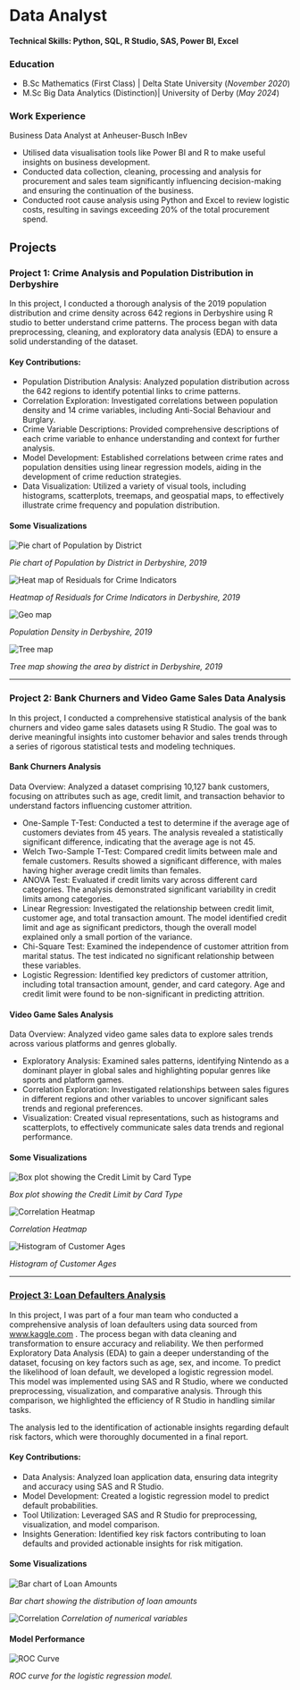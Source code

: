 # Data Analyst

#### Technical Skills: Python, SQL, R Studio, SAS, Power BI, Excel 


### Education
- B.Sc Mathematics (First Class) | Delta State University (_November 2020_)
- M.Sc Big Data Analytics (Distinction)| University of Derby (_May 2024_)  

### Work Experience 
Business Data Analyst at Anheuser-Busch InBev
-  Utilised data visualisation tools like Power BI and R to make useful insights on business development.
-  Conducted data collection, cleaning, processing and analysis for procurement and sales team significantly influencing decision-making and ensuring the continuation of the business.
-  Conducted root cause analysis using Python and Excel to review logistic costs, resulting in savings exceeding 20% of the total procurement spend. 

## Projects

### Project 1: Crime Analysis and Population Distribution in Derbyshire
In this project, I conducted a thorough analysis of the 2019 population distribution and crime density across 642 regions in Derbyshire using R studio to better understand crime patterns. The process began with data preprocessing, cleaning, and exploratory data analysis (EDA) to ensure a solid understanding of the dataset.

#### Key Contributions:

-  Population Distribution Analysis: Analyzed population distribution across the 642 regions to identify potential links to crime patterns.
-  Correlation Exploration: Investigated correlations between population density and 14 crime variables, including Anti-Social Behaviour and Burglary.
-  Crime Variable Descriptions: Provided comprehensive descriptions of each crime variable to enhance understanding and context for further analysis.
-  Model Development: Established correlations between crime rates and population densities using linear regression models, aiding in the development of crime reduction strategies.
-  Data Visualization: Utilized a variety of visual tools, including histograms, scatterplots, treemaps, and geospatial maps, to effectively illustrate crime frequency and population distribution.

#### Some Visualizations
![Pie chart of Population by District](assists/PieChart.png)

_Pie chart of Population by District in Derbyshire, 2019_

![Heat map of Residuals for Crime Indicators](assists/Heatmap.png)

_Heatmap of Residuals for Crime Indicators in Derbyshire, 2019_

![Geo map](assists/Geo_map.png)

_Population Density in Derbyshire, 2019_

![Tree map](assists/Treemap.png)

_Tree map showing the area by district in Derbyshire, 2019_

---

### Project 2: Bank Churners and Video Game Sales Data Analysis
In this project, I conducted a comprehensive statistical analysis of the bank churners and video game sales datasets using R Studio. The goal was to derive meaningful insights into customer behavior and sales trends through a series of rigorous statistical tests and modeling techniques.

#### Bank Churners Analysis
Data Overview: Analyzed a dataset comprising 10,127 bank customers, focusing on attributes such as age, credit limit, and transaction behavior to understand factors influencing customer attrition.

-  One-Sample T-Test: Conducted a test to determine if the average age of customers deviates from 45 years. The analysis revealed a statistically significant difference, indicating that the average age is not 45.
-  Welch Two-Sample T-Test: Compared credit limits between male and female customers. Results showed a significant difference, with males having higher average credit limits than females.
-  ANOVA Test: Evaluated if credit limits vary across different card categories. The analysis demonstrated significant variability in credit limits among categories.
-  Linear Regression: Investigated the relationship between credit limit, customer age, and total transaction amount. The model identified credit limit and age as significant predictors, though the overall model explained only a small portion of the variance.
-  Chi-Square Test: Examined the independence of customer attrition from marital status. The test indicated no significant relationship between these variables.
-  Logistic Regression: Identified key predictors of customer attrition, including total transaction amount, gender, and card category. Age and credit limit were found to be non-significant in predicting attrition.


#### Video Game Sales Analysis
Data Overview: Analyzed video game sales data to explore sales trends across various platforms and genres globally.

-  Exploratory Analysis: Examined sales patterns, identifying Nintendo as a dominant player in global sales and highlighting popular genres like sports and platform games.
-  Correlation Exploration: Investigated relationships between sales figures in different regions and other variables to uncover significant sales trends and regional preferences.
-  Visualization: Created visual representations, such as histograms and scatterplots, to effectively communicate sales data trends and regional performance.


#### Some Visualizations

![Box plot showing the Credit Limit by Card Type](assists/Boxplot.png)

_Box plot showing the Credit Limit by Card Type_

![Correlation Heatmap](assists/CorrelationHeatmap.png)

_Correlation Heatmap_

![Histogram of Customer Ages](assists/Hist.png)

_Histogram of Customer Ages_

---

### [Project 3: Loan Defaulters Analysis](https://simzshots.github.io/Loan_Defaulters_Analysis/)

In this project, I was part of a four man team who conducted a comprehensive analysis of loan defaulters using data sourced from www.kaggle.com . The process began with data cleaning and transformation to ensure accuracy and reliability. We then performed Exploratory Data Analysis (EDA) to gain a deeper understanding of the dataset, focusing on key factors such as age, sex, and income.
To predict the likelihood of loan default, we developed a logistic regression model. This model was implemented using SAS and R Studio, where we conducted preprocessing, visualization, and comparative analysis. Through this comparison, we highlighted the efficiency of R Studio in handling similar tasks.

The analysis led to the identification of actionable insights regarding default risk factors, which were thoroughly documented in a final report.

#### Key Contributions:

-  Data Analysis: Analyzed loan application data, ensuring data integrity and accuracy using SAS and R Studio.
-  Model Development: Created a logistic regression model to predict default probabilities.
-  Tool Utilization: Leveraged SAS and R Studio for preprocessing, visualization, and model comparison.
-  Insights Generation: Identified key risk factors contributing to loan defaults and provided actionable insights for risk mitigation.

#### Some Visualizations

![Bar chart of Loan Amounts](assists/Barchart.png)

_Bar chart showing the distribution of loan amounts_

![Correlation](assists/Correlation.png)
_Correlation of numerical variables_

#### Model Performance

![ROC Curve](assists/ROC.png)

_ROC curve for the logistic regression model._
